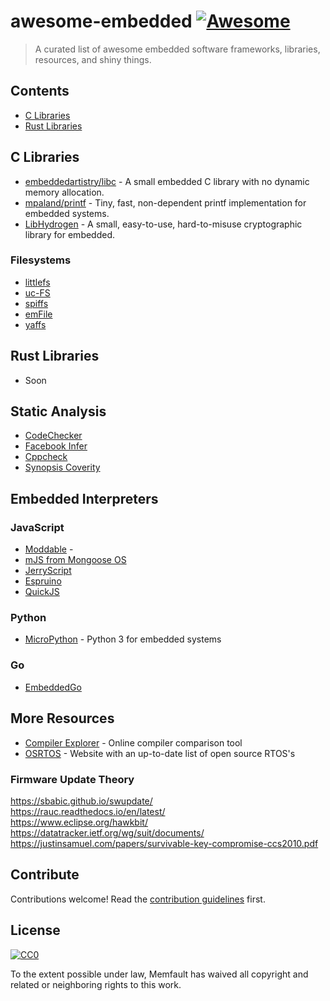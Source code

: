 # awesome-embedded [![Awesome](https://awesome.re/badge.svg)](https://awesome.re)

> A curated list of awesome embedded software frameworks, libraries, resources, and shiny things.


## Contents

- [C Libraries](#c-libraries)
- [Rust Libraries](#rust-libraries)


## C Libraries

- [embeddedartistry/libc](https://github.com/embeddedartistry/libc) - A small
  embedded C library with no dynamic memory allocation.
- [mpaland/printf](https://github.com/mpaland/printf) - Tiny, fast,
  non-dependent printf implementation for embedded systems.
- [LibHydrogen](https://github.com/jedisct1/libhydrogen) - A small, easy-to-use,
  hard-to-misuse cryptographic library for embedded.

### Filesystems

- [littlefs](https://github.com/ARMmbed/littlefs)
- [uc-FS](https://github.com/SiliconLabs/uC-FS)
- [spiffs](https://github.com/pellepl/spiffs)
- [emFile](https://www.segger.com/products/file-system/emfile/)
- [yaffs](https://yaffs.net/)

## Rust Libraries

- Soon

## Static Analysis

- [CodeChecker](https://github.com/Ericsson/codechecker)
- [Facebook Infer](https://fbinfer.com/)
- [Cppcheck](http://cppcheck.sourceforge.net/)
- [Synopsis Coverity](https://scan.coverity.com/)

## Embedded Interpreters

### JavaScript

- [Moddable](https://www.moddable.com/) - 
- [mJS from Mongoose OS](https://github.com/cesanta/mjs)
- [JerryScript](https://jerryscript.net/)
- [Espruino](https://www.espruino.com/)
- [QuickJS](https://bellard.org/quickjs/)

### Python

- [MicroPython](https://micropython.org/) - Python 3 for embedded systems

### Go

- [EmbeddedGo](https://embeddedgo.github.io/)

## More Resources

- [Compiler Explorer](https://godbolt.org/) - Online compiler comparison tool
- [OSRTOS](https://www.osrtos.com/) - Website with an up-to-date list of open source RTOS's

### Firmware Update Theory

https://sbabic.github.io/swupdate/<br>
https://rauc.readthedocs.io/en/latest/<br>
https://www.eclipse.org/hawkbit/<br>
https://datatracker.ietf.org/wg/suit/documents/<br>
https://justinsamuel.com/papers/survivable-key-compromise-ccs2010.pdf<br>

## Contribute

Contributions welcome! Read the [contribution guidelines](contributing.md) first.

## License

[![CC0](https://mirrors.creativecommons.org/presskit/buttons/88x31/svg/cc-zero.svg)](https://creativecommons.org/publicdomain/zero/1.0)

To the extent possible under law, Memfault has waived all copyright and
related or neighboring rights to this work.
